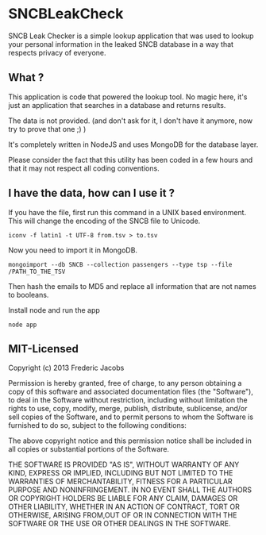 SNCBLeakCheck
=============

SNCB Leak Checker is a simple lookup application that was used to lookup your personal information in the leaked SNCB database in a way that respects privacy of everyone.

## What ?

This application is code that powered the lookup tool. No magic here, it's just an application that searches in a database and returns results.

The data is not provided. (and don't ask for it, I don't have it anymore, now try to prove that one ;) )

It's completely written in NodeJS and uses MongoDB for the database layer.

Please consider the fact that this utility has been coded in a few hours and that it may not respect all coding conventions.

## I have the data, how can I use it ?

If you have the file, first run this command in a UNIX based environment. This will change the encoding of the SNCB file to Unicode.

	iconv -f latin1 -t UTF-8 from.tsv > to.tsv

Now you need to import it in MongoDB.

	mongoimport --db SNCB --collection passengers --type tsp --file /PATH_TO_THE_TSV

Then hash the emails to MD5 and replace all information that are not names to booleans.

Install node and run the app

	node app

## MIT-Licensed 

Copyright (c) 2013 Frederic Jacobs

Permission is hereby granted, free of charge, to any person obtaining a copy of this software and associated documentation files (the "Software"), to deal in the Software without restriction, including without limitation the rights to use, copy, modify, merge, publish, distribute, sublicense, and/or sell copies of the Software, and to permit persons to whom the Software is furnished to do so, subject to the following conditions:

The above copyright notice and this permission notice shall be included in all copies or substantial portions of the Software.

THE SOFTWARE IS PROVIDED "AS IS", WITHOUT WARRANTY OF ANY KIND, EXPRESS OR IMPLIED, INCLUDING BUT NOT LIMITED TO THE WARRANTIES OF MERCHANTABILITY, FITNESS FOR A PARTICULAR PURPOSE AND NONINFRINGEMENT. IN NO EVENT SHALL THE AUTHORS OR COPYRIGHT HOLDERS BE LIABLE FOR ANY CLAIM, DAMAGES OR OTHER LIABILITY, WHETHER IN AN ACTION OF CONTRACT, TORT OR OTHERWISE, ARISING FROM,OUT OF OR IN CONNECTION WITH THE SOFTWARE OR THE USE OR OTHER DEALINGS IN THE SOFTWARE.